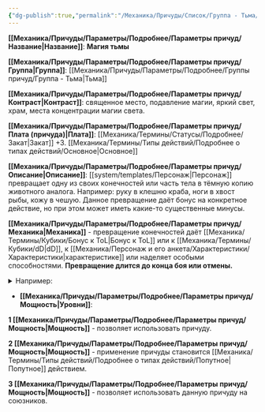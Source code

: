 ```yaml
---
{"dg-publish":true,"permalink":"/Механика/Причуды/Список/Группа - Тьма/Магия тьмы/","noteIcon":"","created":"2025-09-07T13:19:21.366+03:00","updated":"2025-10-20T13:31:33.290+03:00"}
---
```




**[[Механика/Причуды/Параметры/Подробнее/Параметры причуд/Название\|Название]]**: **Магия тьмы**

**[[Механика/Причуды/Параметры/Подробнее/Параметры причуд/Группа\|Группа]]**: [[Механика/Причуды/Параметры/Подробнее/Группы причуд/Группа - Тьма\|Тьма]] 

**[[Механика/Причуды/Параметры/Подробнее/Параметры причуд/Контраст\|Контраст]]**: священное место, подавление магии, яркий свет, храм, места концентрации магии света.

**[[Механика/Причуды/Параметры/Подробнее/Параметры причуд/Плата (причуда)\|Плата]]**: [[Механика/Термины/Статусы/Подробнее/Закат\|Закат]] +3. [[Механика/Термины/Типы действий/Подробнее о типах действий/Основное\|Основное]]

**[[Механика/Причуды/Параметры/Подробнее/Параметры причуд/Описание\|Описание]]**: [[system/templates/Персонаж\|Персонаж]] превращает одну из своих конечностей или часть тела в тёмную копию животного аналога. Например: руку в клешню краба, ноги в хвост рыбы, кожу в чешую. Данное превращение даёт бонус на конкретное действие, но при этом может иметь какие-то существенные минусы.

**[[Механика/Причуды/Параметры/Подробнее/Параметры причуд/Механика\|Механика]]** - превращение конечностей даёт [[Механика/Термины/Кубики/Бонус к ToL\|Бонус к ToL]] или к [[Механика/Термины/Кубики/dD\|dD]], к [[Механика/Персонаж и его анкета/Характеристики/Характеристики\|характеристике]] или наделяет особыми способностями. **Превращение длится до конца боя или отмены.** 
<details><summary>Например:</summary>
<p>- отращивание ног кузнечика даёт возможность прыгать на [[Механика/Персонаж и его анкета/Характеристики/Подробнее/Скорость\|Скорость]] + 3 клеток, тем самым дальность передвижения увеличивается до 5, а возможные ловушки или опасное покрытие будет преодолено по воздуху.</p>
<p>- отращивание крыльев даёт возможность летать, а дальность передвижения повышается на 1.</p>
<p>- отращивание "собачьего носа" даёт возможность выслеживать по следам и более точно интерпретировать запахи.</p>
<p>- отращивание щупалец позволяет использовать большее количество конечностей при этом не теряя возможность хватать.</p>
</details>


- **[[Механика/Причуды/Параметры/Подробнее/Параметры причуд/Мощность\|Уровни]]**:

**1 [[Механика/Причуды/Параметры/Подробнее/Параметры причуд/Мощность\|Мощность]]** - позволяет использовать причуду. 

**2 [[Механика/Причуды/Параметры/Подробнее/Параметры причуд/Мощность\|Мощность]]** - применение причуды становится [[Механика/Термины/Типы действий/Подробнее о типах действий/Попутное\|Попутное]] действием. 

**3 [[Механика/Причуды/Параметры/Подробнее/Параметры причуд/Мощность\|Мощность]]** - позволяет использовать данную причуду на союзников. 